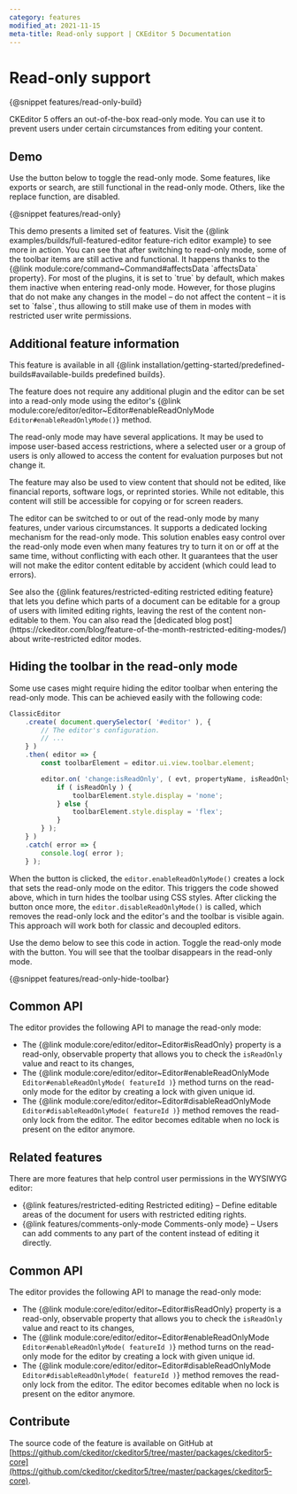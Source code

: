 ```yaml
---
category: features
modified_at: 2021-11-15
meta-title: Read-only support | CKEditor 5 Documentation
---
```


# Read-only support

{@snippet features/read-only-build}

CKEditor&nbsp;5 offers an out-of-the-box read-only mode. You can use it to prevent users under certain circumstances from editing your content.

## Demo

Use the button below to toggle the read-only mode. Some features, like exports or search, are still functional in the read-only mode. Others, like the replace function, are disabled.

{@snippet features/read-only}

<info-box info>
	This demo presents a limited set of features. Visit the {@link examples/builds/full-featured-editor feature-rich editor example} to see more in action.
</info-box>

<info-box>
	You can see that after switching to read-only mode, some of the toolbar items are still active and functional. It happens thanks to the {@link module:core/command~Command#affectsData `affectsData` property}. For most of the plugins, it is set to `true` by default, which makes them inactive when entering read-only mode. However, for those plugins that do not make any changes in the model &ndash; do not affect the content &ndash; it is set to `false`, thus allowing to still make use of them in modes with restricted user write permissions.
</info-box>

## Additional feature information

<info-box info>
	This feature is available in all {@link installation/getting-started/predefined-builds#available-builds predefined builds}.
</info-box>

The feature does not require any additional plugin and the editor can be set into a read-only mode using the editor's {@link module:core/editor/editor~Editor#enableReadOnlyMode `Editor#enableReadOnlyMode()`} method.

The read-only mode may have several applications. It may be used to impose user-based access restrictions, where a selected user or a group of users is only allowed to access the content for evaluation purposes but not change it.

The feature may also be used to view content that should not be edited, like financial reports, software logs, or reprinted stories. While not editable, this content will still be accessible for copying or for screen readers.

The editor can be switched to or out of the read-only mode by many features, under various circumstances. It supports a dedicated locking mechanism for the read-only mode. This solution enables easy control over the read-only mode even when many features try to turn it on or off at the same time, without conflicting with each other. It guarantees that the user will not make the editor content editable by accident (which could lead to errors).

<info-box>
	See also the {@link features/restricted-editing restricted editing feature} that lets you define which parts of a document can be editable for a group of users with limited editing rights, leaving the rest of the content non-editable to them. You can also read the [dedicated blog post](https://ckeditor.com/blog/feature-of-the-month-restricted-editing-modes/) about write-restricted editor modes.
</info-box>

## Hiding the toolbar in the read-only mode

Some use cases might require hiding the editor toolbar when entering the read-only mode. This can be achieved easily with the following code:

```js
ClassicEditor
	.create( document.querySelector( '#editor' ), {
		// The editor's configuration.
		// ...
	} )
	.then( editor => {
		const toolbarElement = editor.ui.view.toolbar.element;

		editor.on( 'change:isReadOnly', ( evt, propertyName, isReadOnly ) => {
			if ( isReadOnly ) {
				toolbarElement.style.display = 'none';
			} else {
				toolbarElement.style.display = 'flex';
			}
		} );
	} )
	.catch( error => {
		console.log( error );
	} );
```

When the button is clicked, the `editor.enableReadOnlyMode()` creates a lock that sets the read-only mode on the editor. This triggers the code showed above, which in turn hides the toolbar using CSS styles. After clicking the button once more, the `editor.disableReadOnlyMode()` is called, which removes the read-only lock and the editor's and the toolbar is visible again. This approach will work both for classic and decoupled editors.

Use the demo below to see this code in action. Toggle the read-only mode with the button. You will see that the toolbar disappears in the read-only mode.

{@snippet features/read-only-hide-toolbar}

## Common API

The editor provides the following API to manage the read-only mode:

* The {@link module:core/editor/editor~Editor#isReadOnly} property is a read-only, observable property that allows you to check the `isReadOnly` value and react to its changes,
* The {@link module:core/editor/editor~Editor#enableReadOnlyMode `Editor#enableReadOnlyMode( featureId )`} method turns on the read-only mode for the editor by creating a lock with given unique id.
* The {@link module:core/editor/editor~Editor#disableReadOnlyMode `Editor#disableReadOnlyMode( featureId )`} method removes the read-only lock from the editor. The editor becomes editable when no lock is present on the editor anymore.

## Related features

There are more features that help control user permissions in the WYSIWYG editor:

* {@link features/restricted-editing Restricted editing} &ndash; Define editable areas of the document for users with restricted editing rights.
* {@link features/comments-only-mode Comments-only mode} &ndash; Users can add comments to any part of the content instead of editing it directly.

## Common API

The editor provides the following API to manage the read-only mode:

* The {@link module:core/editor/editor~Editor#isReadOnly} property is a read-only, observable property that allows you to check the `isReadOnly` value and react to its changes,
* The {@link module:core/editor/editor~Editor#enableReadOnlyMode `Editor#enableReadOnlyMode( featureId )`} method turns on the read-only mode for the editor by creating a lock with given unique id.
* The {@link module:core/editor/editor~Editor#disableReadOnlyMode `Editor#disableReadOnlyMode( featureId )`} method removes the read-only lock from the editor. The editor becomes editable when no lock is present on the editor anymore.

## Contribute

The source code of the feature is available on GitHub at [https://github.com/ckeditor/ckeditor5/tree/master/packages/ckeditor5-core](https://github.com/ckeditor/ckeditor5/tree/master/packages/ckeditor5-core).
